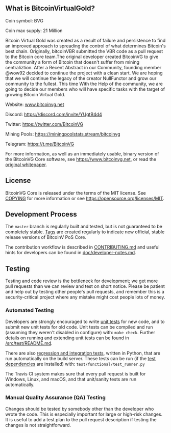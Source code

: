 What is BitcoinVirtualGold?
----------------

Coin symbol: BVG


Coin max supply: 21 Million


Bitcoin Virtual Gold was created as a result of failure and persistence to find an improved approach to spreading the control of what determines Bitcoin's best chain. Originally, bitcoinVBR submitted the VBR code as a pull request to the Bitcoin core team.The original developer created BitcoinVG to give the community a form of Bitcoin that doesn't suffer from mining centraliztion.
After a Recent Abstract in our Community, founding member @wow92 decided to continue the project with a clean start. We are hoping that we will continue the legacy of the creator NullFunctor and grow our community to the fullest. This time With the Help of the community, we are going to decide our members who will have specific tasks with the target of growing Bitcoin Virtual Gold.

Website: www.bitcoinvg.net


Discord: https://discord.com/invite/YUgtB4d4


Twitter: https://twitter.com/BitcoinVG


Mining Pools: https://miningpoolstats.stream/bitcoinvg


Telegram: https://t.me/BitcoinVG

For more information, as well as an immediately usable, binary version of
the BitcoinVG Core software, see https://www.bitcoinvg.net, or read the
[original whitepaper](https://www.bitcoinvg.net/WhitePaper.pdf).

License
-------

BitcoinVG Core is released under the terms of the MIT license. See [COPYING](COPYING) for more
information or see https://opensource.org/licenses/MIT.

Development Process
-------------------

The `master` branch is regularly built and tested, but is not guaranteed to be
completely stable. [Tags](https://github.com/BitcoinVG/bitcoinvg) are created
regularly to indicate new official, stable release versions of BitcoinV PoS Core.

The contribution workflow is described in [CONTRIBUTING.md](CONTRIBUTING.md)
and useful hints for developers can be found in [doc/developer-notes.md](doc/developer-notes.md).

Testing
-------

Testing and code review is the bottleneck for development; we get more pull
requests than we can review and test on short notice. Please be patient and help out by testing
other people's pull requests, and remember this is a security-critical project where any mistake might cost people
lots of money.

### Automated Testing

Developers are strongly encouraged to write [unit tests](src/test/README.md) for new code, and to
submit new unit tests for old code. Unit tests can be compiled and run
(assuming they weren't disabled in configure) with: `make check`. Further details on running
and extending unit tests can be found in [/src/test/README.md](/src/test/README.md).

There are also [regression and integration tests](/test), written
in Python, that are run automatically on the build server.
These tests can be run (if the [test dependencies](/test) are installed) with: `test/functional/test_runner.py`

The Travis CI system makes sure that every pull request is built for Windows, Linux, and macOS, and that unit/sanity tests are run automatically.

### Manual Quality Assurance (QA) Testing

Changes should be tested by somebody other than the developer who wrote the
code. This is especially important for large or high-risk changes. It is useful
to add a test plan to the pull request description if testing the changes is
not straightforward.

